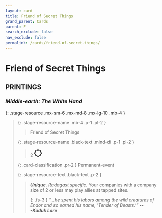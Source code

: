 ```yaml
---
layout: card
title: Friend of Secret Things
grand_parent: Cards
parent: F
search_exclude: false
nav_exclude: false
permalink: /cards/friend-of-secret-things/
---
```


# Friend of Secret Things


## PRINTINGS


### _Middle-earth: The White Hand_

{: .stage-resource .mx-sm-6 .mx-md-8 .mx-lg-10 .mb-4 }
> {: .stage-resource-name .mb-4 .p-1 .pl-2 }
> > <div class="card-mp"></div>
> > <div class="card-name">Friend of Secret Things</div>
>
> {: .stage-resource-name .black-text .mind-di .p-1 .pl-2 }
> > 2 ![](/assets/images/stage-point.svg)
>
> {: .card-classification .pr-2 }
> Permanent-event
>
> {: .stage-resource-text .black-text .p-2 }
> > _**Unique.**_ _Radagast specific._ Your companies with a company size of 2 or less may play allies at tapped sites.   
> > 
> > {: .fs-3 } 
> > _“...he spent his labors among the wild creatures of Endor and so earned his name, 'Tender of Beasts.’”_ ***---&#65279;Kuduk&nbsp;Lore*** 
> 
